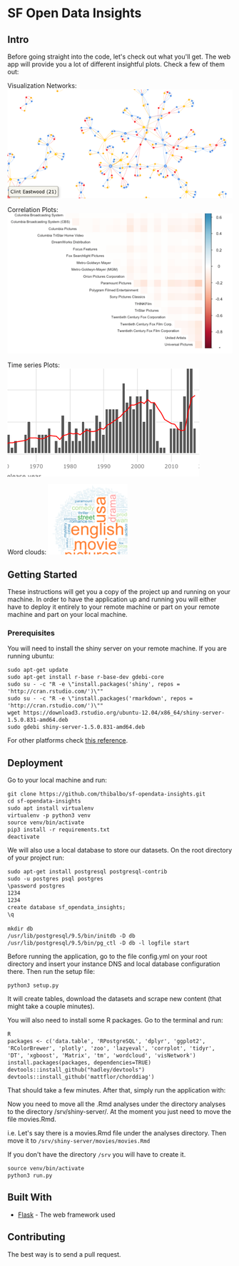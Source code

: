 # SF Open Data Insights

## Intro

Before going straight into the code, let's check out what you'll get. The web app will provide you a lot of different insightful plots. Check a few of them out:

Visualization Networks:
![VisNet](app/static/img/repo/vis.png)

Correlation Plots:
![CorPlot](app/static/img/repo/cor.png)

Time series Plots:
![TSPlot](app/static/img/repo/time.png)

Word clouds:
![WordCloud](app/static/img/repo/word.png)

## Getting Started

These instructions will get you a copy of the project up and running on your machine. In order to have the application up and running you will either have to deploy it entirely to your remote machine or part on your remote machine and part on your local machine.

### Prerequisites

You will need to install the shiny server on your remote machine. If you are running ubuntu:

```
sudo apt-get update
sudo apt-get install r-base r-base-dev gdebi-core
sudo su - -c "R -e \"install.packages('shiny', repos = 'http://cran.rstudio.com/')\""
sudo su - -c "R -e \"install.packages('rmarkdown', repos = 'http://cran.rstudio.com/')\""
wget https://download3.rstudio.org/ubuntu-12.04/x86_64/shiny-server-1.5.0.831-amd64.deb
sudo gdebi shiny-server-1.5.0.831-amd64.deb
```

For other platforms check [this reference](https://www.rstudio.com/products/shiny/download-server/).


## Deployment

Go to your local machine and run:

```
git clone https://github.com/thibalbo/sf-opendata-insights.git
cd sf-opendata-insights
sudo apt install virtualenv
virtualenv -p python3 venv
source venv/bin/activate
pip3 install -r requirements.txt
deactivate
```

We will also use a local database to store our datasets. On the root directory of your project run:

```
sudo apt-get install postgresql postgresql-contrib
sudo -u postgres psql postgres
\password postgres
1234
1234
create database sf_opendata_insights;
\q

mkdir db
/usr/lib/postgresql/9.5/bin/initdb -D db
/usr/lib/postgresql/9.5/bin/pg_ctl -D db -l logfile start
```

Before running the application, go to the file config.yml on your root directory and insert your instance DNS and local database configuration there. Then run the setup file:

```
python3 setup.py
```

It will create tables, download the datasets and scrape new content (that might take a couple minutes).

You will also need to install some R packages. Go to the terminal and run:

```
R
packages <- c('data.table', 'RPostgreSQL', 'dplyr', 'ggplot2', 'RColorBrewer', 'plotly', 'zoo', 'lazyeval', 'corrplot', 'tidyr', 'DT', 'xgboost', 'Matrix', 'tm', 'wordcloud', 'visNetwork')
install.packages(packages, dependencies=TRUE)
devtools::install_github("hadley/devtools")
devtools::install_github('mattflor/chorddiag')
```

That should take a few minutes. After that, simply run the application with:

Now you need to move all the .Rmd analyses under the directory analyses to the directory /srv/shiny-server/. At the moment you just need to move the file movies.Rmd.

i.e. Let's say there is a movies.Rmd file under the analyses directory. Then move it to `/srv/shiny-server/movies/movies.Rmd`

If you don't have the directory `/srv` you will have to create it.

```
source venv/bin/activate
python3 run.py
```


## Built With

* [Flask](http://flask.pocoo.org/) - The web framework used

## Contributing

The best way is to send a pull request.
